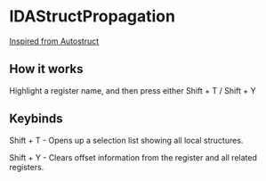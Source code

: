 IDAStructPropagation
===
[Inspired from Autostruct](https://github.com/tmr232/ida-plugins/blob/master/autostruct/autostruct.py)

## How it works 
Highlight a register name, and then press either Shift + T / Shift + Y

## Keybinds 
Shift + T - Opens up a selection list showing all local structures. 

Shift + Y - Clears offset information from the register and all related registers.

